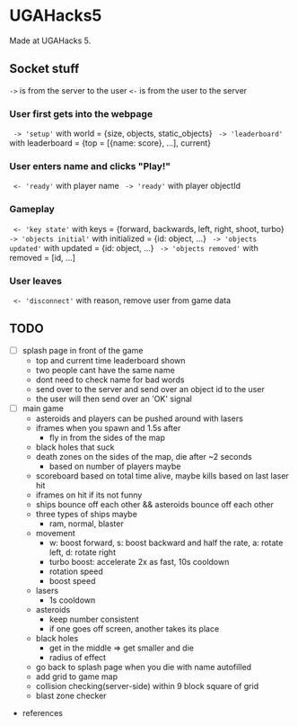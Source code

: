 # UGAHacks5
Made at UGAHacks 5.


## Socket stuff
` -> ` is from the server to the user
` <- ` is from the user to the server

### User first gets into the webpage
` -> 'setup'` with world = {size, objects, static_objects}
` -> 'leaderboard'` with leaderboard = {top = [{name: score}, ...], current}

### User enters name and clicks "Play!"
` <- 'ready'` with player name
` -> 'ready'` with player objectId

### Gameplay
` <- 'key state'` with keys = {forward, backwards, left, right, shoot, turbo}
` -> 'objects initial'` with initialized = {id: object, ...}
` -> 'objects updated'` with updated = {id: object, ...}
` -> 'objects removed'` with removed = [id, ...]

### User leaves
` <- 'disconnect'` with reason, remove user from game data

## TODO
- [ ] splash page in front of the game
    - top and current time leaderboard shown
    - two people cant have the same name
    - dont need to check name for bad words
    - send over to the server and send over an object id to the user
    - the user will then send over an 'OK' signal
- [ ] main game
    - asteroids and players can be pushed around with lasers
    - iframes when you spawn and 1.5s after
        - fly in from the sides of the map
    - black holes that suck
    - death zones on the sides of the map, die after ~2 seconds
        - based on number of players maybe
    - scoreboard based on total time alive, maybe kills based on last laser hit
    - iframes on hit if its not funny
    - ships bounce off each other && asteroids bounce off each other
    - three types of ships maybe
        - ram, normal, blaster
    - movement
        - w: boost forward, s: boost backward and half the rate, a: rotate left, d: rotate right
        - turbo boost: accelerate 2x as fast, 10s cooldown
        - rotation speed
        - boost speed
    - lasers
        - 1s cooldown
    - asteroids
        - keep number consistent
        - if one goes off screen, another takes its place
    - black holes
        - get in the middle => get smaller and die
        - radius of effect
    - go back to splash page when you die with name autofilled
    - add grid to game map
    - collision checking(server-side) within 9 block square of grid
    - blast zone checker
- references